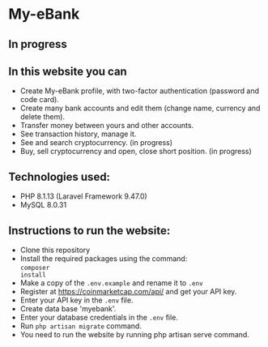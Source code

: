 # My-eBank
## In progress
## In this website you can
* Create My-eBank profile, with two-factor authentication (password and code card).
* Create many bank accounts and edit them (change name, currency and delete them).
* Transfer money between yours and other accounts.
* See transaction history, manage it.
* See and search cryptocurrency. (in progress)
* Buy, sell cryptocurrency and open, close short position. (in progress)
## Technologies used:
* PHP 8.1.13 (Laravel Framework 9.47.0)
* MySQL 8.0.31
## Instructions to run the website:
* Clone this repository
* Install the required packages using the command:<br>
  <code>composer install</code>
* Make a copy of the <code>.env.example</code> and rename it to <code>.env</code>
* Register at https://coinmarketcap.com/api/ and get your API key.
* Enter your API key in the <code>.env</code> file.
* Create data base 'myebank'.
* Enter your database credentials in the <code>.env</code> file.
* Run <code>php artisan migrate</code> command.
* You need to run the website by running <comand>php artisan serve</comand> command.

